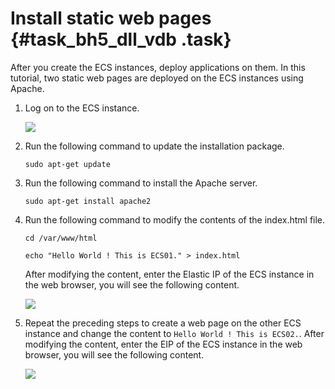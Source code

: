 # Install static web pages {#task_bh5_dll_vdb .task}

After you create the ECS instances, deploy applications on them. In this tutorial, two static web pages are deployed on the ECS instances using Apache.

1.  Log on to the ECS instance. 

    ![](http://static-aliyun-doc.oss-cn-hangzhou.aliyuncs.com/assets/img/4106/15382928242219_en-US.png)

2.  Run the following command to update the installation package. 

    ```
    sudo apt-get update
    ```

3.  Run the following command to install the Apache server. 

    ```
    sudo apt-get install apache2
    ```

4.  Run the following command to modify the contents of the index.html file. 

    ```
    cd /var/www/html
    
    echo "Hello World ! This is ECS01." > index.html
    ```

    After modifying the content, enter the Elastic IP of the ECS instance in the web browser, you will see the following content.

    ![](http://static-aliyun-doc.oss-cn-hangzhou.aliyuncs.com/assets/img/4106/15382928242224_en-US.png)

5.  Repeat the preceding steps to create a web page on the other ECS instance and change the content to `Hello World ! This is ECS02.`. After modifying the content, enter the EIP of the ECS instance in the web browser, you will see the following content.

    ![](http://static-aliyun-doc.oss-cn-hangzhou.aliyuncs.com/assets/img/4106/15382928242231_en-US.png)


